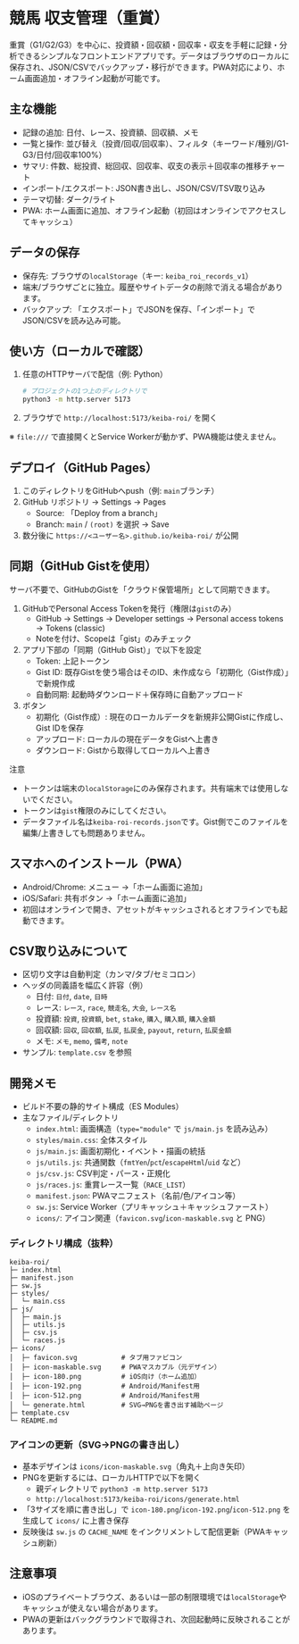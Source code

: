 # 競馬 収支管理（重賞）

重賞（G1/G2/G3）を中心に、投資額・回収額・回収率・収支を手軽に記録・分析できるシンプルなフロントエンドアプリです。データはブラウザのローカルに保存され、JSON/CSVでバックアップ・移行ができます。PWA対応により、ホーム画面追加・オフライン起動が可能です。

## 主な機能
- 記録の追加: 日付、レース、投資額、回収額、メモ
- 一覧と操作: 並び替え（投資/回収/回収率）、フィルタ（キーワード/種別/G1-G3/日付/回収率100%）
- サマリ: 件数、総投資、総回収、回収率、収支の表示＋回収率の推移チャート
- インポート/エクスポート: JSON書き出し、JSON/CSV/TSV取り込み
- テーマ切替: ダーク/ライト
- PWA: ホーム画面に追加、オフライン起動（初回はオンラインでアクセスしてキャッシュ）

## データの保存
- 保存先: ブラウザの`localStorage`（キー: `keiba_roi_records_v1`）
- 端末/ブラウザごとに独立。履歴やサイトデータの削除で消える場合があります。
- バックアップ: 「エクスポート」でJSONを保存、「インポート」でJSON/CSVを読み込み可能。

## 使い方（ローカルで確認）
1. 任意のHTTPサーバで配信（例: Python）
   ```sh
   # プロジェクトの1つ上のディレクトリで
   python3 -m http.server 5173
   ```
2. ブラウザで `http://localhost:5173/keiba-roi/` を開く

※ `file:///` で直接開くとService Workerが動かず、PWA機能は使えません。

## デプロイ（GitHub Pages）
1. このディレクトリをGitHubへpush（例: `main`ブランチ）
2. GitHub リポジトリ → Settings → Pages
   - Source: 「Deploy from a branch」
   - Branch: `main` / `(root)` を選択 → Save
3. 数分後に `https://<ユーザー名>.github.io/keiba-roi/` が公開

## 同期（GitHub Gistを使用）
サーバ不要で、GitHubのGistを「クラウド保管場所」として同期できます。

1. GitHubでPersonal Access Tokenを発行（権限は`gist`のみ）
   - GitHub → Settings → Developer settings → Personal access tokens → Tokens (classic)
   - Noteを付け、Scopeは「gist」のみチェック
2. アプリ下部の「同期（GitHub Gist）」で以下を設定
   - Token: 上記トークン
   - Gist ID: 既存Gistを使う場合はそのID、未作成なら「初期化（Gist作成）」で新規作成
   - 自動同期: 起動時ダウンロード＋保存時に自動アップロード
3. ボタン
   - 初期化（Gist作成）: 現在のローカルデータを新規非公開Gistに作成し、Gist IDを保存
   - アップロード: ローカルの現在データをGistへ上書き
   - ダウンロード: Gistから取得してローカルへ上書き

注意
- トークンは端末の`localStorage`にのみ保存されます。共有端末では使用しないでください。
- トークンは`gist`権限のみにしてください。
- データファイル名は`keiba-roi-records.json`です。Gist側でこのファイルを編集/上書きしても問題ありません。

## スマホへのインストール（PWA）
- Android/Chrome: メニュー →「ホーム画面に追加」
- iOS/Safari: 共有ボタン →「ホーム画面に追加」
- 初回はオンラインで開き、アセットがキャッシュされるとオフラインでも起動できます。

## CSV取り込みについて
- 区切り文字は自動判定（カンマ/タブ/セミコロン）
- ヘッダの同義語を幅広く許容（例）
  - 日付: `日付`, `date`, `日時`
  - レース: `レース`, `race`, `競走名`, `大会`, `レース名`
  - 投資額: `投資`, `投資額`, `bet`, `stake`, `購入`, `購入額`, `購入金額`
  - 回収額: `回収`, `回収額`, `払戻`, `払戻金`, `payout`, `return`, `払戻金額`
  - メモ: `メモ`, `memo`, `備考`, `note`
- サンプル: `template.csv` を参照

## 開発メモ
- ビルド不要の静的サイト構成（ES Modules）
- 主なファイル/ディレクトリ
  - `index.html`: 画面構造（`type="module"` で `js/main.js` を読み込み）
  - `styles/main.css`: 全体スタイル
  - `js/main.js`: 画面初期化・イベント・描画の統括
  - `js/utils.js`: 共通関数（`fmtYen`/`pct`/`escapeHtml`/`uid` など）
  - `js/csv.js`: CSV判定・パース・正規化
  - `js/races.js`: 重賞レース一覧（`RACE_LIST`）
  - `manifest.json`: PWAマニフェスト（名前/色/アイコン等）
  - `sw.js`: Service Worker（プリキャッシュ＋キャッシュファースト）
  - `icons/`: アイコン関連（`favicon.svg`/`icon-maskable.svg` と PNG）

### ディレクトリ構成（抜粋）
```
keiba-roi/
├─ index.html
├─ manifest.json
├─ sw.js
├─ styles/
│  └─ main.css
├─ js/
│  ├─ main.js
│  ├─ utils.js
│  ├─ csv.js
│  └─ races.js
├─ icons/
│  ├─ favicon.svg           # タブ用ファビコン
│  ├─ icon-maskable.svg     # PWAマスカブル（元デザイン）
│  ├─ icon-180.png          # iOS向け（ホーム追加）
│  ├─ icon-192.png          # Android/Manifest用
│  ├─ icon-512.png          # Android/Manifest用
│  └─ generate.html         # SVG→PNGを書き出す補助ページ
├─ template.csv
└─ README.md
```

### アイコンの更新（SVG→PNGの書き出し）
- 基本デザインは `icons/icon-maskable.svg`（角丸＋上向き矢印）
- PNGを更新するには、ローカルHTTPで以下を開く
  - 親ディレクトリで `python3 -m http.server 5173`
  - `http://localhost:5173/keiba-roi/icons/generate.html`
- 「3サイズを順に書き出し」で `icon-180.png`/`icon-192.png`/`icon-512.png` を生成して `icons/` に上書き保存
- 反映後は `sw.js` の `CACHE_NAME` をインクリメントして配信更新（PWAキャッシュ刷新）

## 注意事項
- iOSのプライベートブラウズ、あるいは一部の制限環境では`localStorage`やキャッシュが使えない場合があります。
- PWAの更新はバックグラウンドで取得され、次回起動時に反映されることがあります。
